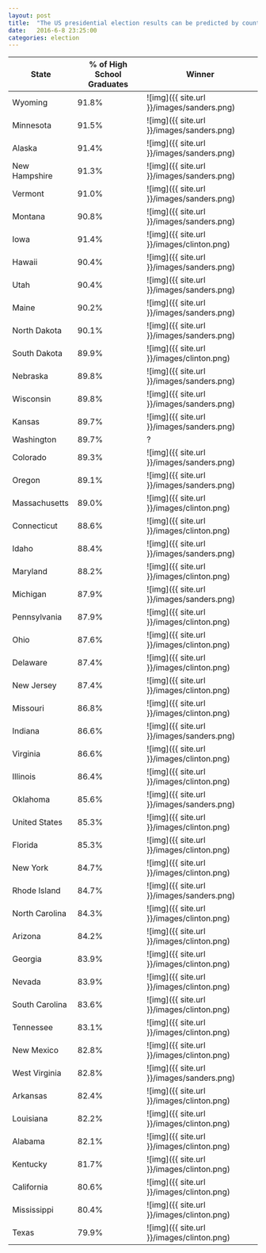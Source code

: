 ```yaml
---
layout: post
title:  "The US presidential election results can be predicted by counting High School Graduates"
date:   2016-6-8 23:25:00
categories: election
---
```


|State         |% of High School Graduates         |Winner|
|--------------|-----------------------------------|------|
|Wyoming|91.8%|![img]({{ site.url }}/images/sanders.png)|
|Minnesota|91.5%|![img]({{ site.url }}/images/sanders.png)|
|Alaska|91.4%|![img]({{ site.url }}/images/sanders.png)|
|New Hampshire|91.3%|![img]({{ site.url }}/images/sanders.png)|
|Vermont|91.0%|![img]({{ site.url }}/images/sanders.png)|
|Montana|90.8%|![img]({{ site.url }}/images/sanders.png)|
|Iowa|91.4%|![img]({{ site.url }}/images/clinton.png)|
|Hawaii|90.4%|![img]({{ site.url }}/images/sanders.png)|
|Utah|90.4%|![img]({{ site.url }}/images/sanders.png)|
|Maine|90.2%|![img]({{ site.url }}/images/sanders.png)|
|North Dakota|90.1%|![img]({{ site.url }}/images/sanders.png)|
|South Dakota|89.9%|![img]({{ site.url }}/images/clinton.png)|
|Nebraska|89.8%|![img]({{ site.url }}/images/sanders.png)|
|Wisconsin|89.8%|![img]({{ site.url }}/images/sanders.png)|
|Kansas|89.7%|![img]({{ site.url }}/images/sanders.png)|
|Washington|89.7%|?|
|Colorado|89.3%|![img]({{ site.url }}/images/sanders.png)|
|Oregon|89.1%|![img]({{ site.url }}/images/sanders.png)|
|Massachusetts|89.0%|![img]({{ site.url }}/images/clinton.png)|
|Connecticut|88.6%|![img]({{ site.url }}/images/clinton.png)|
|Idaho|88.4%|![img]({{ site.url }}/images/sanders.png)|
|Maryland|88.2%|![img]({{ site.url }}/images/clinton.png)|
|Michigan|87.9%|![img]({{ site.url }}/images/sanders.png)|
|Pennsylvania|87.9%|![img]({{ site.url }}/images/clinton.png)|
|Ohio|87.6%|![img]({{ site.url }}/images/clinton.png)|
|Delaware|87.4%|![img]({{ site.url }}/images/clinton.png)|
|New Jersey|87.4%|![img]({{ site.url }}/images/clinton.png)|
|Missouri|86.8%|![img]({{ site.url }}/images/clinton.png)|
|Indiana|86.6%|![img]({{ site.url }}/images/sanders.png)|
|Virginia|86.6%|![img]({{ site.url }}/images/clinton.png)|
|Illinois|86.4%|![img]({{ site.url }}/images/clinton.png)|
|Oklahoma|85.6%|![img]({{ site.url }}/images/sanders.png)|
|United States|85.3%|![img]({{ site.url }}/images/clinton.png)|	
|Florida|85.3%|![img]({{ site.url }}/images/clinton.png)|
|New York|84.7%|![img]({{ site.url }}/images/clinton.png)|
|Rhode Island|84.7%|![img]({{ site.url }}/images/sanders.png)|
|North Carolina|84.3%|![img]({{ site.url }}/images/clinton.png)|
|Arizona|84.2%|![img]({{ site.url }}/images/clinton.png)|
|Georgia|83.9%|![img]({{ site.url }}/images/clinton.png)|
|Nevada|83.9%|![img]({{ site.url }}/images/clinton.png)|
|South Carolina|83.6%|![img]({{ site.url }}/images/clinton.png)|
|Tennessee|83.1%|![img]({{ site.url }}/images/clinton.png)|
|New Mexico|82.8%|![img]({{ site.url }}/images/clinton.png)|
|West Virginia|82.8%|![img]({{ site.url }}/images/sanders.png)|
|Arkansas|82.4%|![img]({{ site.url }}/images/clinton.png)|
|Louisiana|82.2%|![img]({{ site.url }}/images/clinton.png)|
|Alabama|82.1%|![img]({{ site.url }}/images/clinton.png)|
|Kentucky|81.7%|![img]({{ site.url }}/images/clinton.png)|
|California|80.6%|![img]({{ site.url }}/images/clinton.png)|
|Mississippi|80.4%|![img]({{ site.url }}/images/clinton.png)|
|Texas|79.9%|![img]({{ site.url }}/images/clinton.png)|
